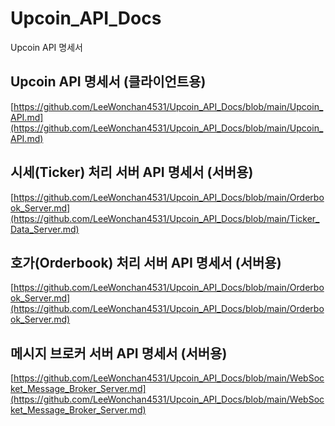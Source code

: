 # Upcoin_API_Docs
Upcoin API 명세서

## Upcoin API 명세서 (클라이언트용)
[https://github.com/LeeWonchan4531/Upcoin_API_Docs/blob/main/Upcoin_API.md](https://github.com/LeeWonchan4531/Upcoin_API_Docs/blob/main/Upcoin_API.md)

## 시세(Ticker) 처리 서버 API 명세서 (서버용)
[https://github.com/LeeWonchan4531/Upcoin_API_Docs/blob/main/Orderbook_Server.md](https://github.com/LeeWonchan4531/Upcoin_API_Docs/blob/main/Ticker_Data_Server.md)

## 호가(Orderbook) 처리 서버 API 명세서 (서버용)
[https://github.com/LeeWonchan4531/Upcoin_API_Docs/blob/main/Orderbook_Server.md](https://github.com/LeeWonchan4531/Upcoin_API_Docs/blob/main/Orderbook_Server.md)

## 메시지 브로커 서버 API 명세서 (서버용)
[https://github.com/LeeWonchan4531/Upcoin_API_Docs/blob/main/WebSocket_Message_Broker_Server.md](https://github.com/LeeWonchan4531/Upcoin_API_Docs/blob/main/WebSocket_Message_Broker_Server.md)
